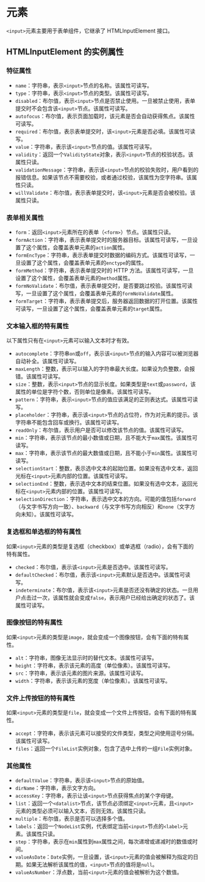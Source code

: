 # 元素

`<input>`元素主要用于表单组件，它继承了 HTMLInputElement 接口。

## HTMLInputElement 的实例属性

### 特征属性

- `name`：字符串，表示`<input>`节点的名称。该属性可读写。
- `type`：字符串，表示`<input>`节点的类型。该属性可读写。
- `disabled`：布尔值，表示`<input>`节点是否禁止使用。一旦被禁止使用，表单提交时不会包含该`<input>`节点。该属性可读写。
- `autofocus`：布尔值，表示页面加载时，该元素是否会自动获得焦点。该属性可读写。
- `required`：布尔值，表示表单提交时，该`<input>`元素是否必填。该属性可读写。
- `value`：字符串，表示该`<input>`节点的值。该属性可读写。
- `validity`：返回一个`ValidityState`对象，表示`<input>`节点的校验状态。该属性只读。
- `validationMessage`：字符串，表示该`<input>`节点的校验失败时，用户看到的报错信息。如果该节点不需要校验，或者通过校验，该属性为空字符串。该属性只读。
- `willValidate`：布尔值，表示表单提交时，该`<input>`元素是否会被校验。该属性只读。

### 表单相关属性

- `form`：返回`<input>`元素所在的表单（`<form>`）节点。该属性只读。
- `formAction`：字符串，表示表单提交时的服务器目标。该属性可读写，一旦设置了这个属性，会覆盖表单元素的`action`属性。
- `formEncType`：字符串，表示表单提交时数据的编码方式。该属性可读写，一旦设置了这个属性，会覆盖表单元素的`enctype`的属性。
- `formMethod`：字符串，表示表单提交时的 HTTP 方法。该属性可读写，一旦设置了这个属性，会覆盖表单元素的`method`属性。
- `formNoValidate`：布尔值，表示表单提交时，是否要跳过校验。该属性可读写，一旦设置了这个属性，会覆盖表单元素的`formNoValidate`属性。
- `formTarget`：字符串，表示表单提交后，服务器返回数据的打开位置。该属性可读写，一旦设置了这个属性，会覆盖表单元素的`target`属性。

### 文本输入框的特有属性

以下属性只有在`<input>`元素可以输入文本时才有效。

- `autocomplete`：字符串`on`或`off`，表示该`<input>`节点的输入内容可以被浏览器自动补全。该属性可读写。
- `maxLength`：整数，表示可以输入的字符串最大长度。如果设为负整数，会报错。该属性可读写。
- `size`：整数，表示`<input>`节点的显示长度。如果类型是`text`或`password`，该属性的单位是字符个数，否则单位是像素。该属性可读写。
- `pattern`：字符串，表示`<input>`节点的值应该满足的正则表达式。该属性可读写。
- `placeholder`：字符串，表示该`<input>`节点的占位符，作为对元素的提示。该字符串不能包含回车或换行。该属性可读写。
- `readOnly`：布尔值，表示用户是否可以修改该节点的值。该属性可读写。
- `min`：字符串，表示该节点的最小数值或日期，且不能大于`max`属性。该属性可读写。
- `max`：字符串，表示该节点的最大数值或日期，且不能小于`min`属性。该属性可读写。
- `selectionStart`：整数，表示选中文本的起始位置。如果没有选中文本，返回光标在`<input>`元素内部的位置。该属性可读写。
- `selectionEnd`：整数，表示选中文本的结束位置。如果没有选中文本，返回光标在`<input>`元素内部的位置。该属性可读写。
- `selectionDirection`：字符串，表示选中文本的方向。可能的值包括`forward`（与文字书写方向一致）、`backward`（与文字书写方向相反）和`none`（文字方向未知）。该属性可读写。

### 复选框和单选框的特有属性

如果`<input>`元素的类型是复选框（checkbox）或单选框（radio），会有下面的特有属性。

- `checked`：布尔值，表示该`<input>`元素是否选中。该属性可读写。
- `defaultChecked`：布尔值，表示该`<input>`元素默认是否选中。该属性可读写。
- `indeterminate`：布尔值，表示该`<input>`元素是否还没有确定的状态。一旦用户点击过一次，该属性就会变成`false`，表示用户已经给出确定的状态了。该属性可读写。

### 图像按钮的特有属性

如果`<input>`元素的类型是`image`，就会变成一个图像按钮，会有下面的特有属性。

- `alt`：字符串，图像无法显示时的替代文本。该属性可读写。
- `height`：字符串，表示该元素的高度（单位像素）。该属性可读写。
- `src`：字符串，表示该元素的图片来源。该属性可读写。
- `width`：字符串，表示该元素的宽度（单位像素）。该属性可读写。

### 文件上传按钮的特有属性

如果`<input>`元素的类型是`file`，就会变成一个文件上传按钮，会有下面的特有属性。

- `accept`：字符串，表示该元素可以接受的文件类型，类型之间使用逗号分隔。该属性可读写。
- `files`：返回一个`FileList`实例对象，包含了选中上传的一组`File`实例对象。

### 其他属性

- `defaultValue`：字符串，表示该`<input>`节点的原始值。
- `dirName`：字符串，表示文字方向。
- `accessKey`：字符串，表示让该`<input>`节点获得焦点的某个字母键。
- `list`：返回一个`<datalist>`节点，该节点必须绑定`<input>`元素，且`<input>`元素的类型必须可以输入文本，否则无效。该属性只读。
- `multiple`：布尔值，表示是否可以选择多个值。
- `labels`：返回一个`NodeList`实例，代表绑定当前`<input>`节点的`<label>`元素。该属性只读。
- `step`：字符串，表示在`min`属性到`max`属性之间，每次递增或递减时的数值或时间。
- `valueAsDate`：`Date`实例，一旦设置，该`<input>`元素的值会被解释为指定的日期。如果无法解析该属性的值，`<input>`节点的值将是`null`。
- `valueAsNumber`：浮点数，当前`<input>`元素的值会被解析为这个数值。